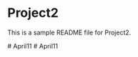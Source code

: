 # Project2

This is a sample README file for Project2.

#   A p r i l 1 1  
 #   A p r i l 1 1  
 